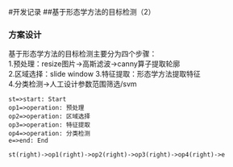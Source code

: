 #开发记录 
##基于形态学方法的目标检测（2）
### 方案设计
基于形态学方法的目标检测主要分为四个步骤：    
1.预处理：resize图片->高斯滤波->canny算子提取轮廓   
2.区域选择：slide window 
3.特征提取：形态学方法提取特征  
4.分类检测->人工设计参数范围筛选/svm   


```flow
st=>start: Start
op1=>operation: 预处理
op2=>operation: 区域选择
op3=>operation: 特征提取
op4=>operation: 分类检测
e=>end: End

st(right)->op1(right)->op2(right)->op3(right)->op4(right)->e

```